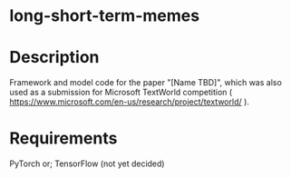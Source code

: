 # long-short-term-memes

# Description
Framework and model code for the paper "[Name TBD]", which was also used as a submission for Microsoft TextWorld competition ( https://www.microsoft.com/en-us/research/project/textworld/ ).

# Requirements
PyTorch or;
TensorFlow 
(not yet decided)


